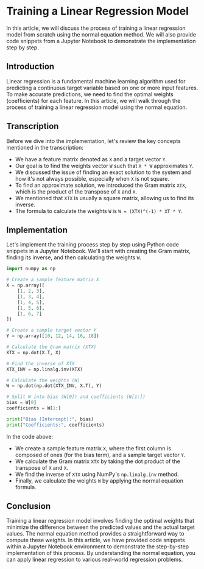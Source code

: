 # Training a Linear Regression Model

In this article, we will discuss the process of training a linear regression model from scratch using the normal equation method. We will also provide code snippets from a Jupyter Notebook to demonstrate the implementation step by step.

## Introduction

Linear regression is a fundamental machine learning algorithm used for predicting a continuous target variable based on one or more input features. To make accurate predictions, we need to find the optimal weights (coefficients) for each feature. In this article, we will walk through the process of training a linear regression model using the normal equation.

## Transcription

Before we dive into the implementation, let's review the key concepts mentioned in the transcription:

- We have a feature matrix denoted as `X` and a target vector `Y`.
- Our goal is to find the weights vector `W` such that `X * W` approximates `Y`.
- We discussed the issue of finding an exact solution to the system and how it's not always possible, especially when `X` is not square.
- To find an approximate solution, we introduced the Gram matrix `XTX`, which is the product of the transpose of `X` and `X`.
- We mentioned that `XTX` is usually a square matrix, allowing us to find its inverse.
- The formula to calculate the weights `W` is `W = (XTX)^(-1) * XT * Y`.

## Implementation

Let's implement the training process step by step using Python code snippets in a Jupyter Notebook. We'll start with creating the Gram matrix, finding its inverse, and then calculating the weights `W`.

```python
import numpy as np

# Create a sample feature matrix X
X = np.array([
    [1, 2, 3],
    [1, 3, 4],
    [1, 4, 5],
    [1, 5, 6],
    [1, 6, 7]
])

# Create a sample target vector Y
Y = np.array([10, 12, 14, 16, 18])

# Calculate the Gram matrix (XTX)
XTX = np.dot(X.T, X)

# Find the inverse of XTX
XTX_INV = np.linalg.inv(XTX)

# Calculate the weights (W)
W = np.dot(np.dot(XTX_INV, X.T), Y)

# Split W into bias (W[0]) and coefficients (W[1:])
bias = W[0]
coefficients = W[1:]

print("Bias (Intercept):", bias)
print("Coefficients:", coefficients)
```

In the code above:

- We create a sample feature matrix `X`, where the first column is composed of ones (for the bias term), and a sample target vector `Y`.
- We calculate the Gram matrix `XTX` by taking the dot product of the transpose of `X` and `X`.
- We find the inverse of `XTX` using NumPy's `np.linalg.inv` method.
- Finally, we calculate the weights `W` by applying the normal equation formula.

## Conclusion

Training a linear regression model involves finding the optimal weights that minimize the difference between the predicted values and the actual target values. The normal equation method provides a straightforward way to compute these weights. In this article, we have provided code snippets within a Jupyter Notebook environment to demonstrate the step-by-step implementation of this process. By understanding the normal equation, you can apply linear regression to various real-world regression problems.
